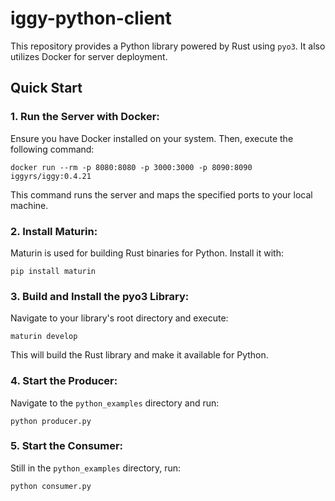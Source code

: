 # iggy-python-client

This repository provides a Python library powered by Rust using `pyo3`. It also utilizes Docker for server deployment.

## Quick Start

### 1. Run the Server with Docker:

Ensure you have Docker installed on your system. Then, execute the following command:

```
docker run --rm -p 8080:8080 -p 3000:3000 -p 8090:8090 iggyrs/iggy:0.4.21
```


This command runs the server and maps the specified ports to your local machine.

### 2. Install Maturin:

Maturin is used for building Rust binaries for Python. Install it with:

```
pip install maturin
```

### 3. Build and Install the pyo3 Library:

Navigate to your library's root directory and execute:

```
maturin develop
```


This will build the Rust library and make it available for Python.

### 4. Start the Producer:

Navigate to the `python_examples` directory and run:

```
python producer.py
```

### 5. Start the Consumer:

Still in the `python_examples` directory, run:

```
python consumer.py
```
